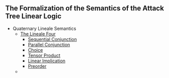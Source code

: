 The Formalization of the Semantics of the Attack Tree Linear Logic
-------------------------------------------------------------------

* Quaternary Lineale Semantics
  - [The Lineale Four](https://github.com/MonoidalAttackTrees/ATLL-Formalization/blob/master/lineale.agda)
    - [Sequential Conjunction](https://github.com/MonoidalAttackTrees/ATLL-Formalization/blob/master/lineale.agda#L77)
    - [Parallel Conjunction](https://github.com/MonoidalAttackTrees/ATLL-Formalization/blob/master/lineale.agda#L65)
    - [Choice](https://github.com/MonoidalAttackTrees/ATLL-Formalization/blob/master/lineale.agda#L53)
    - [Tensor Product](https://github.com/MonoidalAttackTrees/ATLL-Formalization/blob/master/lineale.agda#L26)
    - [Linear Implication](https://github.com/MonoidalAttackTrees/ATLL-Formalization/blob/master/lineale.agda#L41)
    - [Preorder](https://github.com/MonoidalAttackTrees/ATLL-Formalization/blob/master/lineale.agda#L17)
  - 
